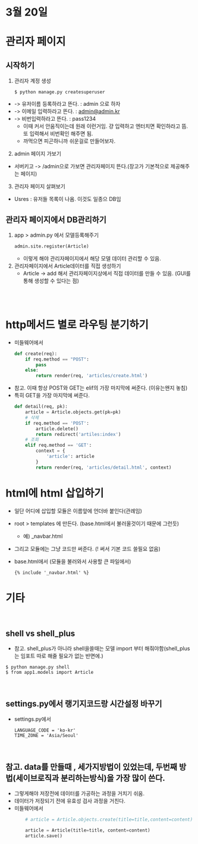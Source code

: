 # 3월 20일

# 관리자 페이지
## 시작하기
1. 관리자 계정 생성
    ```
    $ python manage.py createsuperuser
    ```
- -> 유저이름 등록하라고 뜬다. : admin 으로 하자
- -> 이메일 입력하라고 뜬다. : admin@admin.kr
- -> 비번입력하라고 뜬다. : pass1234
    - 이때 커서 안움직이는데 원래 이런거임. 걍 입력하고 엔터치면 확인하라고 뜸. 또 입력해서 비번확인 해주면 됨.
    - 까먹으면 피곤하니까 쉬운걸로 만들어보자.

2. admin 페이지 가보기
- 서버키고 -> /admin으로 가보면 관리자페이지 뜬다.(장고가 기본적으로 제공해주는 페이지)

3. 관리자 페이지 살펴보기
- Usres : 유저들 목록이 나옴. 이것도 일종으 DB임

## 관리자 페이지에서 DB관리하기
   1. app > admin.py 에서 모델등록해주기
        ```python
        admin.site.register(Article)
        ```
      - 이렇게 해야 관리자페이지에서 해당 모델 데이터 관리할 수 있음.
   2. 관리자페이지에서 Article데이터를 직접 생성하기
      - Article -> add 해서 관리자페이지상에서 직접 데이터를 만들 수 있음. (GUI를 통해 생성할 수 있다는 점)

</br></br>

# http메서드 별로 라우팅 분기하기
- 미들웨어에서
    ```python
    def create(req):
        if req.method == "POST":
            pass
        else:
            return render(req, 'articles/create.html')
    ```
- 참고. 이때 항상 POST와 GET는 elif의 가장 마지막에 써준다. (이유는왠지 놓침)
- 특히 GET을 가장 마지막에 써준다.
    ```python
    def detail(req, pk):
        article = Article.objects.get(pk=pk)
        # 삭제
        if req.method == 'POST':
            article.delete()
            return redirect('artiles:index')
        # 조회
        elif req.method == 'GET':
            context = {
                'article': article
            }
            return render(req, 'articles/detail.html', context)
    ```

# html에 html 삽입하기

- 일단 어디에 삽입할 모듈은 이름앞에 언더바 붙인다(관례임)
- root > templates 에 만든다. (base.html에서 불러올것이기 때문에 그런듯)
    - 예) _navbar.html

- 그리고 모듈에는 그냥 코드만 써준다. (! 써서 기본 코드 쓸필요 없음)
- base.html에서 (모듈을 불러와서 사용할 큰 파일에서)
    ```
    {% include '_navbar.html' %}
    ```


# 기타

</br>

## shell vs shell_plus
- 참고. shell_plus가 아니라 shell을쓸때는
모델 import 부터 해줘야함(shell_plus는 임포트 따로 해줄 필요가 없는 반면에.)
```
$ python manage.py shell
$ from app1.models import Article
```
</br>

## settings.py에서 랭기지코드랑 시간설정 바꾸기
- settings.py에서
    ```
    LANGUAGE_CODE = 'ko-kr'
    TIME_ZONE = 'Asia/Seoul'
    ```
</br>

## 참고. data를 만들때 , 세가지방법이 있었는데, 두번째 방법(세이브로직과 분리하는방식)을 가장 많이 쓴다.
- 그렇게해야 저장전에 데이터를 가공하는 과정을 거치기 쉬움.
- 데이터가 저장되기 전에 유효성 검사 과정을 거친다.
- 미들웨어에서
    ```python
        # article = Article.objects.create(title=title,content=content)

        article = Article(title=title, content=content)
        article.save()
    ```